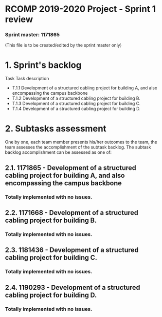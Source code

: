 RCOMP 2019-2020 Project - Sprint 1 review
=========================================
### Sprint master: 1171865 ###
(This file is to be created/edited by the sprint master only)
# 1. Sprint's backlog #
Task    Task description

  * T.1.1   Development of a structured cabling project for building A, and also encompassing the campus backbone
  * T.1.2   Development of a structured cabling project for building B.
  * T.1.3   Development of a structured cabling project for building C.
  * T.1.4   Development of a structured cabling project for building D.
  
# 2. Subtasks assessment #
One by one, each team member presents his/her outcomes to the team, the team assesses 		the accomplishment of the subtask backlog.
The subtask backlog accomplishment can be assessed as one of:

## 2.1. 1171865 - Development of a structured cabling project for building A, and also encompassing the campus backbone #
### Totally implemented with no issues. ###
## 2.2. 1171668 - Development of a structured cabling project for building B. #
### Totally implemented with no issues. ###
## 2.3. 1181436 - Development of a structured cabling project for building C. #
### Totally implemented with no issues. ###
## 2.4. 1190293 - Development of a structured cabling project for building D. #
### Totally implemented with no issues. ###

